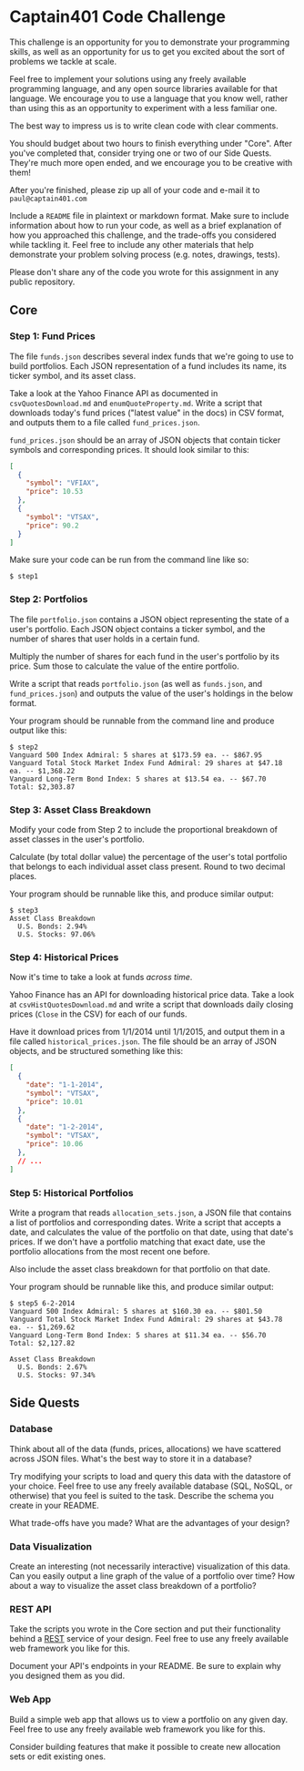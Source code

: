 # Captain401 Code Challenge

This challenge is an opportunity for you to demonstrate your programming skills, as well as an opportunity for us to get you excited about the sort of problems we tackle at scale.

Feel free to implement your solutions using any freely available programming language, and any open source libraries available for that language. We encourage you to use a language that you know well, rather than using this as an opportunity to experiment with a less familiar one.

The best way to impress us is to write clean code with clear comments.

You should budget about two hours to finish everything under "Core". After you've completed that, consider trying one or two of our Side Quests. They're much more open ended, and we encourage you to be creative with them!

After you're finished, please zip up all of your code and e-mail it to `paul@captain401.com`

Include a `README` file in plaintext or markdown format. Make sure to include information about how to run your code, as well as a brief explanation of how you approached this challenge, and the trade-offs you considered while tackling it. Feel free to include any other materials that help demonstrate your problem solving process (e.g. notes, drawings, tests).

Please don't share any of the code you wrote for this assignment in any public repository.

## Core

### Step 1: Fund Prices

The file `funds.json` describes several index funds that we're going to use to build portfolios. Each JSON representation of a fund includes its name, its ticker symbol, and its asset class.

Take a look at the Yahoo Finance API as documented in `csvQuotesDownload.md` and `enumQuoteProperty.md`. Write a script that downloads today's fund prices ("latest value" in the docs) in CSV format, and outputs them to a file called `fund_prices.json`.

`fund_prices.json` should be an array of JSON objects that contain ticker symbols and corresponding prices. It should look similar to this:

```json
[
  {
    "symbol": "VFIAX",
    "price": 10.53
  },
  {
    "symbol": "VTSAX",
    "price": 90.2
  }
]
```

Make sure your code can be run from the command line like so:
```
$ step1
```

### Step 2: Portfolios

The file `portfolio.json` contains a JSON object representing the state of a user's portfolio. Each JSON object contains a ticker symbol, and the number of shares that user holds in a certain fund.

Multiply the number of shares for each fund in the user's portfolio by its price. Sum those to calculate the value of the entire portfolio.

Write a script that reads `portfolio.json` (as well as `funds.json`, and `fund_prices.json`) and outputs the value of the user's holdings in the below format.

Your program should be runnable from the command line and produce output like this:
```
$ step2
Vanguard 500 Index Admiral: 5 shares at $173.59 ea. -- $867.95
Vanguard Total Stock Market Index Fund Admiral: 29 shares at $47.18 ea. -- $1,368.22
Vanguard Long-Term Bond Index: 5 shares at $13.54 ea. -- $67.70
Total: $2,303.87
```

### Step 3: Asset Class Breakdown

Modify your code from Step 2 to include the proportional breakdown of asset classes in the user's portfolio.

Calculate (by total dollar value) the percentage of the user's total portfolio that belongs to each individual asset class present. Round to two decimal places.

Your program should be runnable like this, and produce similar output:
```
$ step3
Asset Class Breakdown
  U.S. Bonds: 2.94%
  U.S. Stocks: 97.06%
```

### Step 4: Historical Prices

Now it's time to take a look at funds *across time*.

Yahoo Finance has an API for downloading historical price data. Take a look at `csvHistQuotesDownload.md` and write a script that downloads daily closing prices (`Close` in the CSV) for each of our funds.

Have it download prices from 1/1/2014 until 1/1/2015, and output them in a file called `historical_prices.json`. The file should be an array of JSON objects, and be structured something like this:

```json
[
  {
    "date": "1-1-2014",
    "symbol": "VTSAX",
    "price": 10.01
  },
  {
    "date": "1-2-2014",
    "symbol": "VTSAX",
    "price": 10.06
  },
  // ...
]
```

### Step 5: Historical Portfolios

Write a program that reads `allocation_sets.json`, a JSON file that contains a list of portfolios and corresponding dates. Write a script that accepts a date, and calculates the value of the portfolio on that date, using that date's prices. If we don't have a portfolio matching that exact date, use the portfolio allocations from the most recent one before.

Also include the asset class breakdown for that portfolio on that date.

Your program should be runnable like this, and produce similar output:
```
$ step5 6-2-2014
Vanguard 500 Index Admiral: 5 shares at $160.30 ea. -- $801.50
Vanguard Total Stock Market Index Fund Admiral: 29 shares at $43.78 ea. -- $1,269.62
Vanguard Long-Term Bond Index: 5 shares at $11.34 ea. -- $56.70
Total: $2,127.82

Asset Class Breakdown
  U.S. Bonds: 2.67%
  U.S. Stocks: 97.34%
```

## Side Quests

### Database

Think about all of the data (funds, prices, allocations) we have scattered across JSON files. What's the best way to store it in a database?

Try modifying your scripts to load and query this data with the datastore of your choice. Feel free to use any freely available database (SQL, NoSQL, or otherwise) that you feel is suited to the task. Describe the schema you create in your README.

What trade-offs have you made? What are the advantages of your design?

### Data Visualization

Create an interesting (not necessarily interactive) visualization of this data. Can you easily output a line graph of the value of a portfolio over time? How about a way to visualize the asset class breakdown of a portfolio?

### REST API

Take the scripts you wrote in the Core section and put their functionality behind a [REST](http://rest.elkstein.org/) service of your design. Feel free to use any freely available web framework you like for this.

Document your API's endpoints in your README. Be sure to explain why you designed them as you did. 

### Web App

Build a simple web app that allows us to view a portfolio on any given day. Feel free to use any freely available web framework you like for this.

Consider building features that make it possible to create new allocation sets or edit existing ones.